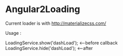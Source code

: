 # Angular2Loading

Current loader is with http://materializecss.com/

Usage :

  <div hasLoading [loadOnInit]="true" [onLoading]="'dashLoad'">
  </div>
  
  
   LoadingService.show('dashLoad');  <--before callback 
   LoadingService.hide('dashLoad'); <--after
